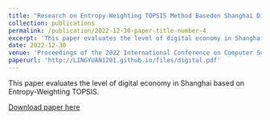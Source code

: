 ```yaml
---
title: "Research on Entropy-Weighting TOPSIS Method Basedon Shanghai Digital Economy Index System"
collection: publications
permalink: /publication/2022-12-30-paper-title-number-4
excerpt: 'This paper evaluates the level of digital economy in Shanghai based on Entropy-Weighting TOPSIS.'
date: 2022-12-30
venue: 'Proceedings of the 2022 International Conference on Computer Science, Information Engineering and Digital Economy (CSIEDE 2022)'
paperurl: 'http://LINGYUAN1201.github.io/files/digital.pdf'
---
```


This paper evaluates the level of digital economy in Shanghai based on Entropy-Weighting TOPSIS.

[Download paper here](http://LINGYUAN1201.github.io/files/digital.pdf)
